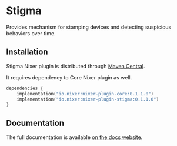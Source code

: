 # Stigma

Provides mechanism for stamping devices and detecting suspicious behaviors over time.

## Installation

Stigma Nixer plugin is distributed through [Maven Central](https://search.maven.org/search?q=io.nixer).

It requires dependency to Core Nixer plugin as well.

```kotlin
dependencies {
    implementation("io.nixer:nixer-plugin-core:0.1.1.0")
    implementation("io.nixer:nixer-plugin-stigma:0.1.1.0")
}
```

## Documentation

The full documentation is available [on the docs website](https://nixer-io.github.io/).
